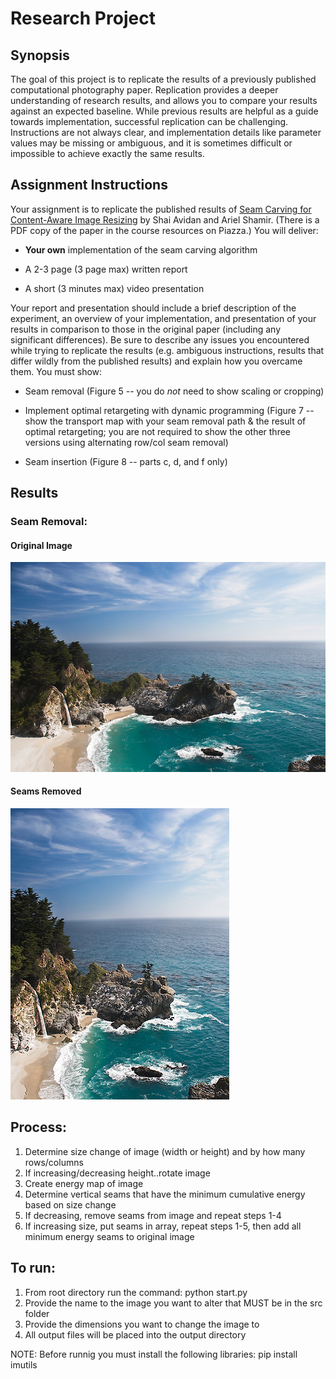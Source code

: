 # Research Project

## Synopsis

The goal of this project is to replicate the results of a previously published computational photography paper. Replication provides a deeper understanding of research results, and allows you to compare your results against an expected baseline. While previous results are helpful as a guide towards implementation, successful replication can be challenging. Instructions are not always clear, and implementation details like parameter values may be missing or ambiguous, and it is sometimes difficult or impossible to achieve exactly the same results.


## Assignment Instructions

Your assignment is to replicate the published results of [Seam Carving for Content-Aware Image Resizing](http://www.faculty.idc.ac.il/arik/SCWeb/imret/index.html) by Shai Avidan and Ariel Shamir. (There is a PDF copy of the paper in the course resources on Piazza.) You will deliver:

  - **Your own** implementation of the seam carving algorithm

  - A 2-3 page (3 page max) written report

  - A short (3 minutes max) video presentation

Your report and presentation should include a brief description of the experiment, an overview of your implementation, and presentation of your results in comparison to those in the original paper (including any significant differences). Be sure to describe any issues you encountered while trying to replicate the results (e.g. ambiguous instructions, results that differ wildly from the published results) and explain how you overcame them. You must show:

  - Seam removal (Figure 5 -- you do *not* need to show scaling or cropping)

  - Implement optimal retargeting with dynamic programming (Figure 7 -- show the transport map with your seam removal path & the result of optimal retargeting; you are not required to show the other three versions using alternating row/col seam removal)

  - Seam insertion (Figure 8 -- parts c, d, and f only)

## Results

### Seam Removal:
#### Original Image
![orig_image](https://github.com/dtfiedler/seam-carving-python/blob/master/resources/beach_orig.png)

#### Seams Removed
![orig_image](https://github.com/dtfiedler/seam-carving-python/blob/master/resources/beach_350_final.png)

## Process:
1. Determine size change of image (width or height) and by how many rows/columns
2. If increasing/decreasing height..rotate image
3. Create energy map of image
4. Determine vertical seams that have the minimum cumulative energy based on size change
5. If decreasing, remove seams from image and repeat steps 1-4
6. If increasing size, put seams in array, repeat steps 1-5, then add all minimum energy seams to original image

## To run:
1. From root directory run the command:
	 python start.py
2. Provide the name to the image you want to alter that MUST be in the src folder
3. Provide the dimensions you want to change the image to
4. All output files will be placed into the output directory

NOTE: Before runnig you must install the following libraries:
pip install imutils 
